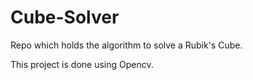 # Cube-Solver
Repo which holds the algorithm to solve a Rubik's Cube.

This project is done using Opencv.
